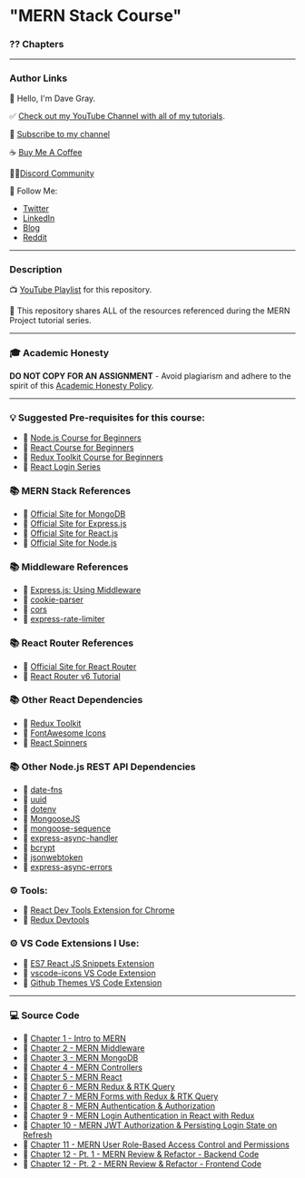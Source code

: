 # "MERN Stack Course"

### ?? Chapters

---

### Author Links

👋 Hello, I'm Dave Gray.

✅ [Check out my YouTube Channel with all of my tutorials](https://www.youtube.com/DaveGrayTeachesCode).

🚩 [Subscribe to my channel](https://bit.ly/3nGHmNn)

☕ [Buy Me A Coffee](https://buymeacoffee.com/DaveGray)

🧑‍💻[Discord Community](https://discord.gg/neKghyefqh)

🚀 Follow Me:

- [Twitter](https://twitter.com/yesdavidgray)
- [LinkedIn](https://www.linkedin.com/in/davidagray/)
- [Blog](https://yesdavidgray.com)
- [Reddit](https://www.reddit.com/user/DaveOnEleven)

---

### Description

📺 [YouTube Playlist](https://www.youtube.com/playlist?list=PL0Zuz27SZ-6P4dQUsoDatjEGpmBpcOW8V) for this repository.

🚀 This repository shares ALL of the resources referenced during the MERN Project tutorial series. 

---

### 🎓 Academic Honesty

**DO NOT COPY FOR AN ASSIGNMENT** - Avoid plagiarism and adhere to the spirit of this [Academic Honesty Policy](https://www.freecodecamp.org/news/academic-honesty-policy/).

---

### 💡 Suggested Pre-requisites for this course: 
- 🔗 [Node.js Course for Beginners](https://youtu.be/f2EqECiTBL8)
- 🔗 [React Course for Beginners](https://youtu.be/RVFAyFWO4go)
- 🔗 [Redux Toolkit Course for Beginners](https://youtu.be/NqzdVN2tyvQ)
- 🔗 [React Login Series](https://www.youtube.com/playlist?list=PL0Zuz27SZ-6PRCpm9clX0WiBEMB70FWwd)

### 📚 MERN Stack References
- 🔗 [Official Site for MongoDB](https://mongodb.com)
- 🔗 [Official Site for Express.js](https://expressjs.com)
- 🔗 [Official Site for React.js](https://reactjs.org)
- 🔗 [Official Site for Node.js](https://nodejs.org/)

### 📚 Middleware References
- 🔗 [Express.js: Using Middleware](https://expressjs.com/en/guide/using-middleware.html)
- 🔗 [cookie-parser](https://www.npmjs.com/package/cookie-parser)
- 🔗 [cors](https://www.npmjs.com/package/cors)
- 🔗 [express-rate-limiter](https://www.npmjs.com/package/express-rate-limiter)

### 📚 React Router References
- 🔗 [Official Site for React Router](https://reactrouter.com/docs/en/v6)
- 🔗 [React Router v6 Tutorial](https://github.com/gitdagray/react_router_v6)

### 📚 Other React Dependencies
- 🔗 [Redux Toolkit](https://redux-toolkit.js.org/)
- 🔗 [FontAwesome Icons](https://fontawesome.com/docs/web/use-with/react/)
- 🔗 [React Spinners](https://www.npmjs.com/package/react-spinners)

### 📚 Other Node.js REST API Dependencies
- 🔗 [date-fns](https://www.npmjs.com/package/date-fns)
- 🔗 [uuid](https://www.npmjs.com/package/uuid)
- 🔗 [dotenv](https://www.npmjs.com/package/dotenv)
- 🔗 [MongooseJS](https://mongoosejs.com/)
- 🔗 [mongoose-sequence](https://www.npmjs.com/package/mongoose-sequence)
- 🔗 [express-async-handler](https://www.npmjs.com/package/express-async-handler)
- 🔗 [bcrypt](https://www.npmjs.com/package/bcrypt)
- 🔗 [jsonwebtoken](https://www.npmjs.com/package/jsonwebtoken)
- 🔗 [express-async-errors](https://www.npmjs.com/package/express-async-errors)

### ⚙ Tools:
- 🔗 [React Dev Tools Extension for Chrome](https://chrome.google.com/webstore/detail/react-developer-tools/fmkadmapgofadopljbjfkapdkoienihi)
- 🔗 [Redux Devtools](https://github.com/reduxjs/redux-devtools)

### ⚙ VS Code Extensions I Use:
- 🔗 [ES7 React JS Snippets Extension](https://marketplace.visualstudio.com/items?itemName=dsznajder.es7-react-js-snippets)
- 🔗 [vscode-icons VS Code Extension](https://marketplace.visualstudio.com/items?itemName=vscode-icons-team.vscode-icons)
- 🔗 [Github Themes VS Code Extension](https://marketplace.visualstudio.com/items?itemName=GitHub.github-vscode-theme)

---

### 💻 Source Code
- 🔗 [Chapter 1 - Intro to MERN](https://github.com/gitdagray/mern_stack_course/tree/main/lesson_01)
- 🔗 [Chapter 2 - MERN Middleware](https://github.com/gitdagray/mern_stack_course/tree/main/lesson_02)
- 🔗 [Chapter 3 - MERN MongoDB](https://github.com/gitdagray/mern_stack_course/tree/main/lesson_03)
- 🔗 [Chapter 4 - MERN Controllers](https://github.com/gitdagray/mern_stack_course/tree/main/lesson_04)
- 🔗 [Chapter 5 - MERN React](https://github.com/gitdagray/mern_stack_course/tree/main/lesson_05-frontend)
- 🔗 [Chapter 6 - MERN Redux & RTK Query](https://github.com/gitdagray/mern_stack_course/tree/main/lesson_06-frontend)
- 🔗 [Chapter 7 - MERN Forms with Redux & RTK Query](https://github.com/gitdagray/mern_stack_course/tree/main/lesson_07-frontend)
- 🔗 [Chapter 8 - MERN Authentication & Authorization](https://github.com/gitdagray/mern_stack_course/tree/main/lesson_08-backend)
- 🔗 [Chapter 9 - MERN Login Authentication in React with Redux](https://github.com/gitdagray/mern_stack_course/tree/main/lesson_09-frontend)
- 🔗 [Chapter 10 - MERN JWT Authorization & Persisting Login State on Refresh](https://github.com/gitdagray/mern_stack_course/tree/main/lesson_10-frontend)
- 🔗 [Chapter 11 - MERN User Role-Based Access Control and Permissions](https://github.com/gitdagray/mern_stack_course/tree/main/lesson_11-frontend)
- 🔗 [Chapter 12 - Pt. 1 - MERN Review & Refactor - Backend Code](https://github.com/gitdagray/mern_stack_course/tree/main/lesson_12-backend)
- 🔗 [Chapter 12 - Pt. 2 - MERN Review & Refactor - Frontend Code](https://github.com/gitdagray/mern_stack_course/tree/main/lesson_12-frontend)
